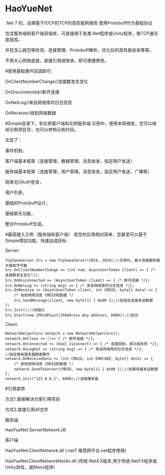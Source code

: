 # HaoYueNet

.Net 7 的，自建基于IOCP的TCP的高性能网络库
使用Protobuff作为基础协议

包含服务端和客户端双端库，可直接用于各类.Net程序或Unity程序，做TCP通讯底层库。

并包含心跳包等检测、连接管理、Protobuff解析，优化后的高性能收发等等。

不用关心网络底层，直接引用或继承，即可便捷使用。

#使用基础事件回调即可:

OnClientNumberChange//连接数发生变化

OnDisconnected//断开连接

OnNetLog//来自网络库的日志信息

OnReceive//收到网络数据

#Simple目录下，有实例客户端和实例服务端
示例中，使用本网络库，您可以继续示例项目写，也可以参照示例代码。

实现了：

事件机制，

客户端基本框架（连接管理，数据管理，消息收发，指定用户发送）

服务端基本框架（连接管理，用户管理，消息收发，指定用户发送，广播等）

简单无OAuth登录，

用户列表，

基础的Protobuff设计，

基础聊天功能，

整合Protobuff生成。

#最简接入示例（服务端和客户端）
若您的应用相对简单，您甚至可以基于Simple增加功能，快速达成目标.

Server:

```
TcpSaeaServer Srv = new TcpSaeaServer(1024, 1024);//实例化，最大连接数和最大接收字节数
Srv.OnClientNumberChange += (int num, AsyncUserToken client) => { /* 连接数发生变化*/};
Srv.OnDisconnected += (AsyncUserToken client) => { /* 断开连接 */};
Srv.OnNetLog += (string msg) => { /* 来自网络库的日志信息 */};
Srv.OnReceive += (AsyncUserToken client, int CMDID, byte[] data) => {
    /* 收到网络消息 CMDID和数据 */
    Srv.SendMessage(client, new byte[1] { 0x00 });//给指定连接发送数据
};
Srv.Init();//初始化
Srv.Start(new IPEndPoint(IPAddress.Any.Address, 6000));//启动
```


Client:

```
NetworkHelperCore network = new NetworkHelperCore();
network.OnClose += ()=> { /* 断开连接 */}; 
network.OnConnected += (bool IsConnect) => { /* 连接回到，成功或失败 */};
network.OnLogOut += (string msg) => { /* 来自网络库的日志信息 */};
//指定接收服务器数据事件
network.OnReceiveData += (int CMDID, int ERRCODE, byte[] data) => {
    /* 收到网络消息 CMDID和数据 */
    network.SendToServer(CMDID, new byte[1] { 0x00 });//给服务器发送数据
};
network.Init("127.0.0.1", 6000);//连接服务器
```


#引用姿势

方式1.直接解决方案引用项目

方式2.直接引用dll文件

服务端

HaoYueNet.ServerNetwork.dll 

客户端

HaoYueNet.ClientNetwork.dll (.net7 推荐跨平台.net程序使用)

HaoYueNet.ClientNetworkNet4x.dll (传统.Net4.X版本,用于传统.NetFX程序或Unity游戏，或Mono程序)

